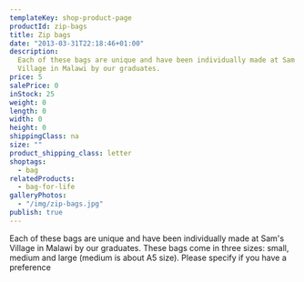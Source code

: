 ```yaml
---
templateKey: shop-product-page
productId: zip-bags
title: Zip bags
date: "2013-03-31T22:18:46+01:00"
description:
  Each of these bags are unique and have been individually made at Sam's
  Village in Malawi by our graduates.
price: 5
salePrice: 0
inStock: 25
weight: 0
length: 0
width: 0
height: 0
shippingClass: na
size: ""
product_shipping_class: letter
shoptags:
  - bag
relatedProducts:
  - bag-for-life
galleryPhotos:
  - "/img/zip-bags.jpg"
publish: true
---
```


Each of these bags are unique and have been individually made at Sam's Village in Malawi by our graduates. These bags come in three sizes: small, medium and large (medium is about A5 size). Please specify if you have a preference
